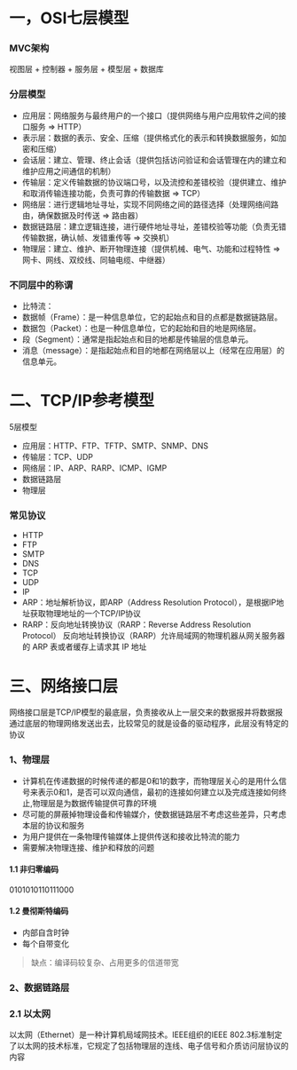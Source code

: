 # 一，OSI七层模型

### MVC架构

视图层 + 控制器 + 服务层 + 模型层 + 数据库

### 分层模型

* 应用层：网络服务与最终用户的一个接口（提供网络与用户应用软件之间的接口服务 => HTTP）
* 表示层：数据的表示、安全、压缩（提供格式化的表示和转换数据服务，如加密和压缩）
* 会话层：建立、管理、终止会话（提供包括访问验证和会话管理在内的建立和维护应用之间通信的机制）
* 传输层：定义传输数据的协议端口号，以及流控和差错校验（提供建立、维护和取消传输连接功能，负责可靠的传输数据 => TCP）
* 网络层：进行逻辑地址寻址，实现不同网络之间的路径选择（处理网络间路由，确保数据及时传送 => 路由器）
* 数据链路层：建立逻辑连接，进行硬件地址寻址，差错校验等功能（负责无错传输数据，确认帧、发错重传等 => 交换机）
* 物理层：建立、维护、断开物理连接（提供机械、电气、功能和过程特性 => 网卡、网线、双绞线、同轴电缆、中继器）

### 不同层中的称谓

* 比特流：
* 数据帧（Frame）：是一种信息单位，它的起始点和目的点都是数据链路层。
* 数据包（Packet）：也是一种信息单位，它的起始和目的地是网络层。
* 段（Segment）：通常是指起始点和目的地都是传输层的信息单元。
* 消息（message）：是指起始点和目的地都在网络层以上（经常在应用层）的信息单元。

# 二、TCP/IP参考模型

5层模型

* 应用层：HTTP、FTP、TFTP、SMTP、SNMP、DNS
* 传输层：TCP、UDP
* 网络层：IP、ARP、RARP、ICMP、IGMP
* 数据链路层
* 物理层

### 常见协议

* HTTP
* FTP
* SMTP
* DNS
* TCP
* UDP
* IP
* ARP：地址解析协议，即ARP（Address Resolution Protocol），是根据IP地址获取物理地址的一个TCP/IP协议
* RARP：反向地址转换协议（RARP：Reverse Address Resolution Protocol） 反向地址转换协议（RARP）允许局域网的物理机器从网关服务器的 ARP 表或者缓存上请求其 IP 地址

# 三、网络接口层

网络接口层是TCP/IP模型的最底层，负责接收从上一层交来的数据报并将数据报通过底层的物理网络发送出去，比较常见的就是设备的驱动程序，此层没有特定的协议

### 1、物理层

* 计算机在传递数据的时候传递的都是0和1的数字，而物理层关心的是用什么信号来表示0和1，是否可以双向通信，最初的连接如何建立以及完成连接如何终止,物理层是为数据传输提供可靠的环境
* 尽可能的屏蔽掉物理设备和传输媒介，使数据链路层不考虑这些差异，只考虑本层的协议和服务
* 为用户提供在一条物理传输媒体上提供传送和接收比特流的能力
* 需要解决物理连接、维护和释放的问题

#### 1.1 非归零编码

0101010110111000

#### 1.2 曼彻斯特编码

* 内部自含时钟
* 每个自带变化

> 缺点：编译码较复杂、占用更多的信道带宽

### 2、数据链路层

### 2.1 以太网

以太网（Ethernet）是一种计算机局域网技术。IEEE组织的IEEE 802.3标准制定了以太网的技术标准，它规定了包括物理层的连线、电子信号和介质访问层协议的内容


